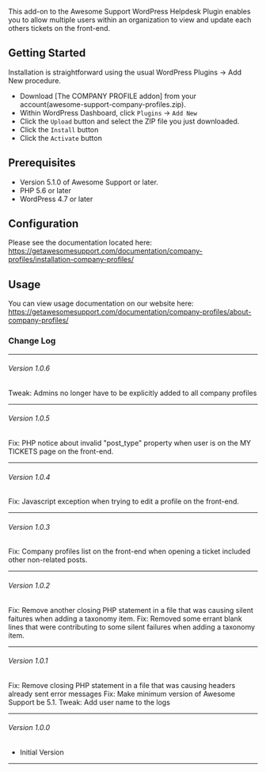 This add-on to the Awesome Support WordPress Helpdesk Plugin enables you to allow multiple users within an organization to view and update each others tickets on the front-end.

## Getting Started

Installation is straightforward using the usual WordPress Plugins -> Add New procedure.

- Download [The COMPANY PROFILE addon] from your account(awesome-support-company-profiles.zip).
- Within WordPress Dashboard, click `Plugins` -> `Add New`
- Click the `Upload` button and select the ZIP file you just downloaded.
- Click the `Install` button
- Click the `Activate` button

## Prerequisites

- Version 5.1.0 of Awesome Support or later.
- PHP 5.6 or later
- WordPress 4.7 or later

## Configuration

Please see the documentation located here: https://getawesomesupport.com/documentation/company-profiles/installation-company-profiles/

## Usage

You can view usage documentation on our website here: https://getawesomesupport.com/documentation/company-profiles/about-company-profiles/

### Change Log
-----------------------------------------------------------------------------------------
###### Version 1.0.6
Tweak: Admins no longer have to be explicitly added to all company profiles

-----------------------------------------------------------------------------------------
###### Version 1.0.5
Fix: PHP notice about invalid "post_type" property when user is on the MY TICKETS page on the front-end.

-----------------------------------------------------------------------------------------
###### Version 1.0.4
Fix: Javascript exception when trying to edit a profile on the front-end.

-----------------------------------------------------------------------------------------
###### Version 1.0.3
Fix: Company profiles list on the front-end when opening a ticket included other non-related posts.

-----------------------------------------------------------------------------------------
###### Version 1.0.2
Fix: Remove another closing PHP statement in a file that was causing silent faitures  when adding a taxonomy item.
Fix: Removed some errant blank lines that were contributing to some silent failures when adding a taxonomy item.

-----------------------------------------------------------------------------------------
###### Version 1.0.1
Fix: Remove closing PHP statement in a file that was causing headers already sent error messages
Fix: Make minimum version of Awesome Support be 5.1. 
Tweak: Add user name to the logs

-----------------------------------------------------------------------------------------
###### Version 1.0.0
- Initial Version

-----------------------------------------------------------------------------------------